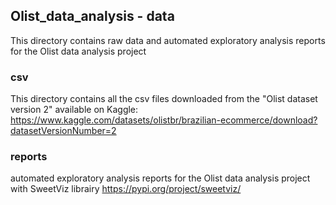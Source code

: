## Olist_data_analysis - data

This directory contains raw data and automated exploratory analysis reports for the Olist data analysis project

### csv
This directory contains all the csv files downloaded from
the "Olist dataset version 2" available on Kaggle:
https://www.kaggle.com/datasets/olistbr/brazilian-ecommerce/download?datasetVersionNumber=2

### reports
automated exploratory analysis reports for the Olist data analysis project
with SweetViz librairy
https://pypi.org/project/sweetviz/
